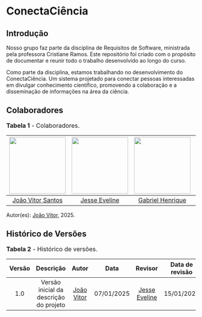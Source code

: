 # ConectaCiência

## Introdução

Nosso grupo faz parte da disciplina de Requisitos de Software, ministrada pela professora Cristiane Ramos. Este repositório foi criado com o propósito de documentar e reunir todo o trabalho desenvolvido ao longo do curso.

Como parte da disciplina, estamos trabalhando no desenvolvimento do ConectaCiência. Um sistema projetado para conectar pessoas interessadas em divulgar conhecimento científico, promovendo a colaboração e a disseminação de informações na área da ciência.

## Colaboradores

<font size="3"><p style="text-align: left">**Tabela 1** - Colaboradores.</p></font>

| <img src="https://github.com/Jauzimm.png" width="150px" > | <img src="https://github.com/xzxjesse.png" width="150px"> | <img src="https://github.com/gabrielhrlima.png" width="150px"> | <img src="https://github.com/PedroGusta.png" width="150px"> | <img src="https://github.com/Ruan-Carvalho.png" width="150px"> | <img src="https://github.com/carlinn1.png" width="150px"> |
| :-------------------------------------------------------: | :-------------------------------------------------------: | :----------------------------------------------------------: | :-------------------------------------------------------------: | :------------------------------------------------------------: | :------------------------------------------------------------: |
|      [João Vitor Santos](https://github.com/Jauzimm)      |       [Jesse Eveline](https://github.com/xzxjesse)        |      [Gabriel Henrique](https://github.com/gabrielhrlima)      |       [Pedro Gustavo](https://github.com/PedroGusta)       |       [Ruan Carvalho](https://github.com/Ruan-Carvalho)        |       [Carlos Henrique](https://github.com/carlinn1)        |

Autor(es): [João Vitor](https://github.com/Jauzimm), 2025.

## Histórico de Versões

<font size="3"><p style="text-align: left">**Tabela 2** - Histórico de versões.</p></font>

| Versão |               Descrição                |   Autor    |    Data    |    Revisor     | Data de revisão |
| :----: | :------------------------------------: | :--------: | :--------: | :------------: | :-------------: |
|  1.0   | Versão inicial da descrição do projeto | [João Vitor](https://github.com/Jauzimm) | 07/01/2025 | [Jesse Eveline](https://github.com/xzxjesse)  | 15/01/2025 |
